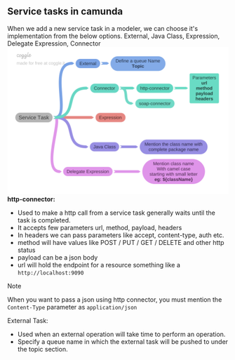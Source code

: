 ## Service tasks in camunda
When we add a new service task in a modeler, we can choose it's implementation from the below options. External, Java Class, Expression, Delegate Expression, Connector
![Service task](images/Service_Task.png)
**http-connector:**
- Used to make a http call from a service task generally waits until the task is completed.
- It accepts few parameters url, method, payload, headers
- In headers we can pass parameters like accept, content-type, auth etc.
- method will have values like POST / PUT / GET / DELETE and other http status
- payload can be a json body
- url will hold the endpoint for a resource something like a `http://localhost:9090`

>[!note]
>When you want to pass a json using http connector, you must mention the `Content-Type` parameter as `application/json`

External Task:

- Used when an external operation will take time to perform an operation.
- Specify a queue name in which the external task will be pushed to under the topic section.